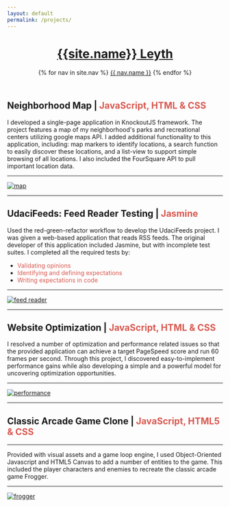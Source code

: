 ```yaml
---
layout: default
permalink: /projects/
---
```

<header class="masthead">        
  <h1 class="masthead-title">
    <a href="{{ site.baseurl }}/"><span> {{site.name}}</span> Leyth</a>
  </h1>
  <nav class="masthead-nav">
    {% for nav in site.nav %}
    <a href="{{ nav.href }}">{{ nav.name }}</a>
    {% endfor %}
  </nav>
</header>

Neighborhood Map | <span style="color:  #D85950">JavaScript, HTML & CSS</span>
----------------------------------------
I developed a single-page application in KnockoutJS framework. The project features a map of my neighborhood's parks and recreational centers utilizing google maps API. I added additional functionality to this application, including: map markers to identify locations, a search function to easily discover these locations, and a list-view to support simple browsing of all locations. I also included the FourSquare API to pull important location data.

* * *


[![map](../img/hood.png)](http://wehelie.github.io/neighborhood-map-project/)

* * *

UdaciFeeds: Feed Reader Testing | <span style="color:  #D85950">Jasmine</span>
----------------------------------------

Used the red-green-refactor workflow to develop the UdaciFeeds project. I was given a web-based application that reads RSS feeds. The original developer of this application included Jasmine, but with incomplete test suites. I completed all the required tests by: 

- <span style="color: #D85950">Validating opinions</span>
- <span style="color: #D85950">Identifying and defining expectations</span> 
- <span style="color: #D85950">Writing expectations in code</span>

* * * 

[![feed reader](../img/udacifeed.png)](http://wehelie.github.io/feed-reader/)

* * * 

Website Optimization | <span style="color:  #D85950">JavaScript, HTML & CSS</span>
----------------------------------------
I resolved a number of optimization and performance related issues so that the provided application can achieve a target PageSpeed score and run 60 frames per second. Through this project, I discovered easy-to-implement performance gains while also developing a simple and a powerful model for uncovering optimization opportunities.

* * * 

[![performance](../img/perf.png)](http://wehelie.github.io/projectfour/)

* * * 

Classic Arcade Game Clone  | <span style="color:  #D85950">JavaScript, HTML5 & CSS</span>
----------------------------------------

* * * 

Provided with visual assets and a game loop engine, I used Object-Oriented Javascript and HTML5 Canvas to add a number of entities to the game. This included the player characters and enemies to recreate the classic arcade game Frogger.

* * * 

[![frogger](../img/frogger.png)](http://wehelie.github.io/project3/)
